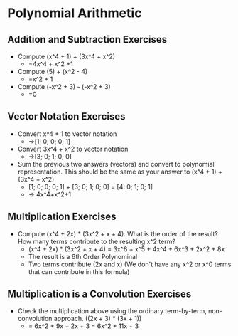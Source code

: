 # Polynomial Arithmetic

## Addition and Subtraction Exercises

- Compute (x^4 + 1) + (3x^4 + x^2)
    - =4x^4 + x^2 +1
- Compute (5) + (x^2 - 4)
    - =x^2 + 1
- Compute (-x^2 + 3) - (-x^2 + 3)
    - =0

## Vector Notation Exercises

- Convert x^4 + 1 to vector notation
    - ->[1; 0; 0; 0; 1]
- Convert 3x^4 + x^2 to vector notation
    - ->[3; 0; 1; 0; 0]
- Sum the previous two answers (vectors) and convert to polynomial representation. This should be the same as your answer to (x^4 + 1) + (3x^4 + x^2)
    - [1; 0; 0; 0; 1] + [3; 0; 1; 0; 0] = [4: 0; 1; 0; 1]
    - -> 4x^4+x^2+1

## Multiplication Exercises

- Compute (x^4 + 2x) * (3x^2 + x + 4). What is the order of the result? How many terms contribute to the resulting x^2 term?
    - (x^4 + 2x) * (3x^2 + x + 4) = 3x^6 + x^5 + 4x^4 + 6x^3 + 2x^2 + 8x
    - The result is a 6th Order Polynominal
    - Two terms contribute (2x and x) (We don't have any x^2 or x^0 terms that can contribute in this formula)

## Multiplication is a Convolution Exercises

-  Check the multiplication above using the ordinary term-by-term, non-convolution approach. ((2x + 3) * (3x + 1))
    - = 6x^2 + 9x + 2x + 3 = 6x^2 + 11x + 3



